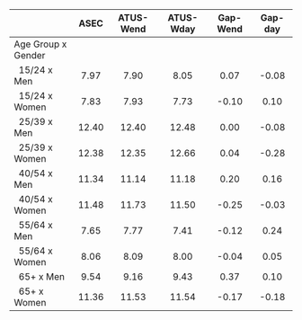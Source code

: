
|                      |         ASEC |    ATUS-Wend |    ATUS-Wday |     Gap-Wend |      Gap-day |
| -------------------- | :----------: | :----------: | :----------: | :----------: | :----------: |
| Age Group x Gender   |              |              |              |              |              |
| &nbsp;&nbsp;15/24 x Men |         7.97 |         7.90 |         8.05 |         0.07 |        -0.08 |
| &nbsp;&nbsp;15/24 x Women |         7.83 |         7.93 |         7.73 |        -0.10 |         0.10 |
| &nbsp;&nbsp;25/39 x Men |        12.40 |        12.40 |        12.48 |         0.00 |        -0.08 |
| &nbsp;&nbsp;25/39 x Women |        12.38 |        12.35 |        12.66 |         0.04 |        -0.28 |
| &nbsp;&nbsp;40/54 x Men |        11.34 |        11.14 |        11.18 |         0.20 |         0.16 |
| &nbsp;&nbsp;40/54 x Women |        11.48 |        11.73 |        11.50 |        -0.25 |        -0.03 |
| &nbsp;&nbsp;55/64 x Men |         7.65 |         7.77 |         7.41 |        -0.12 |         0.24 |
| &nbsp;&nbsp;55/64 x Women |         8.06 |         8.09 |         8.00 |        -0.04 |         0.05 |
| &nbsp;&nbsp;65+ x Men |         9.54 |         9.16 |         9.43 |         0.37 |         0.10 |
| &nbsp;&nbsp;65+ x Women |        11.36 |        11.53 |        11.54 |        -0.17 |        -0.18 |

